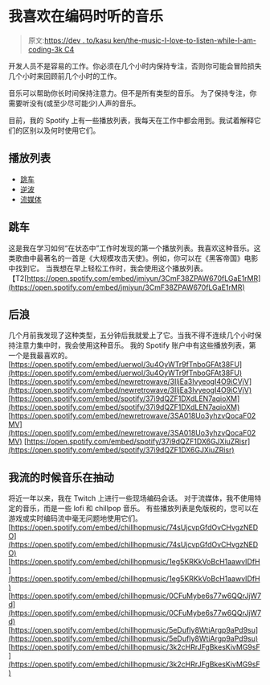 # 我喜欢在编码时听的音乐

> 原文:[https://dev . to/kasu ken/the-music-I-love-to-listen-while-I-am-coding-3k C4](https://dev.to/kasuken/the-music-i-love-to-listen-while-i-am-coding-3kc4)

开发人员不是容易的工作。你必须在几个小时内保持专注，否则你可能会冒险损失几个小时来回顾前几个小时的工作。

音乐可以帮助你长时间保持注意力。但不是所有类型的音乐。
为了保持专注，你需要听没有(或至少尽可能少)人声的音乐。

目前，我的 Spotify 上有一些播放列表，我每天在工作中都会用到。我试着解释它们的区别以及何时使用它们。

## [](#playlists)播放列表

*   [跳车](#trip-hop)
*   [逆波](#retrowave)
*   [流媒体](#streaming)

## [](#triphop)跳车

这是我在学习如何“在状态中”工作时发现的第一个播放列表。我喜欢这种音乐。这类歌曲中最著名的一首是《大规模攻击天使》。例如，你可以在《黑客帝国》电影中找到它。
当我想在早上轻松工作时，我会使用这个播放列表。【T2[https://open.spotify.com/embed/jmiyun/3CmF38ZPAW670fLGaE1rMR](https://open.spotify.com/embed/jmiyun/3CmF38ZPAW670fLGaE1rMR)

## [](#retrowave)后浪

几个月前我发现了这种类型，五分钟后我就爱上了它。当我不得不连续几个小时保持注意力集中时，我会使用这种音乐。
我的 Spotify 账户中有这些播放列表，第一个是我最喜欢的。
[https://open.spotify.com/embed/uerwol/3u4OyWTr9fTnboGFAt38FU](https://open.spotify.com/embed/uerwol/3u4OyWTr9fTnboGFAt38FU)
[https://open.spotify.com/embed/newretrowave/3IljEa3IvyeogI4O9iCVjV](https://open.spotify.com/embed/newretrowave/3IljEa3IvyeogI4O9iCVjV)
[https://open.spotify.com/embed/spotify/37i9dQZF1DXdLEN7aqioXM](https://open.spotify.com/embed/spotify/37i9dQZF1DXdLEN7aqioXM)
[https://open.spotify.com/embed/newretrowave/3SA018Uo3yhzvQocaF02MV](https://open.spotify.com/embed/newretrowave/3SA018Uo3yhzvQocaF02MV)
[https://open.spotify.com/embed/spotify/37i9dQZF1DX6GJXiuZRisr](https://open.spotify.com/embed/spotify/37i9dQZF1DX6GJXiuZRisr)

## [](#music-while-i-stream-on-twitch)我流的时候音乐在抽动

将近一年以来，我在 Twitch 上进行一些现场编码会话。
对于流媒体，我不使用特定的音乐，而是一些 lofi 和 chillpop 音乐。
有些播放列表是免版税的，您可以在游戏或实时编码流中毫无问题地使用它们。
[https://open.spotify.com/embed/chillhopmusic/74sUjcvpGfdOvCHvgzNEDO](https://open.spotify.com/embed/chillhopmusic/74sUjcvpGfdOvCHvgzNEDO)
[https://open.spotify.com/embed/chillhopmusic/1eg5KRKkVoBcH1aawvIDfH](https://open.spotify.com/embed/chillhopmusic/1eg5KRKkVoBcH1aawvIDfH)
[https://open.spotify.com/embed/chillhopmusic/0CFuMybe6s77w6QQrJjW7d](https://open.spotify.com/embed/chillhopmusic/0CFuMybe6s77w6QQrJjW7d)
[https://open.spotify.com/embed/chillhopmusic/5eDufIy8WtiArgp9aPd9su](https://open.spotify.com/embed/chillhopmusic/5eDufIy8WtiArgp9aPd9su)
[https://open.spotify.com/embed/chillhopmusic/3k2cHRrJFgBkesKivMG9sF](https://open.spotify.com/embed/chillhopmusic/3k2cHRrJFgBkesKivMG9sF)
